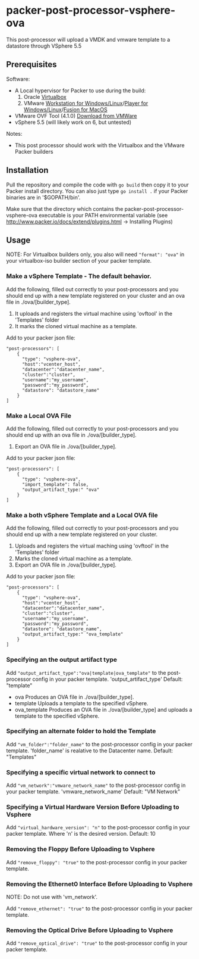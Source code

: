 # packer-post-processor-vsphere-ova

This post-processor will upload a VMDK and vmware template to a datastore through VSphere 5.5

## Prerequisites

Software:

  * A Local hypervisor for Packer to use during the build:
    1. Oracle [Virtualbox](https://www.virtualbox.org/wiki/Downloads)
    1. VMware [Workstation for Windows/Linux](http://www.vmware.com/products/workstation/workstation-evaluation)/[Player for Windows/Linux](http://www.vmware.com/products/player/playerpro-evaluation.html)/[Fusion for MacOS](https://www.vmware.com/products/fusion/fusion-evaluation)
  * VMware OVF Tool (4.1.0) [Download from VMWare](https://my.vmware.com/web/vmware/details?productId=491&downloadGroup=OVFTOOL410_OSS)
  * vSphere 5.5 (will likely work on 6, but untested)

Notes:

  * This post processor should work with the Virtualbox and the VMware Packer builders

## Installation

Pull the repository and compile the code with ```go build``` then copy it to your Packer install directory.  You can also just type ```go install .``` if your Packer binaries are in '$GOPATH/bin'.


Make sure that the directory which contains the packer-post-processor-vsphere-ova executable is your PATH environmental variable (see http://www.packer.io/docs/extend/plugins.html -> Installing Plugins)

## Usage

NOTE: For Virtualbox builders only, you also will need ```"format": "ova"``` in your virtualbox-iso builder section of your packer template.

### Make a vSphere Template - The default behavior.
Add the following, filled out correctly to your post-processors and you should end up with a new template registered on your cluster and an ova file in ./ova/[builder_type].

1. It uploads and registers the virtual machine using 'ovftool' in the 'Templates' folder
1. It marks the cloned virtual machine as a template.

Add to your packer json file:

```
"post-processors": [
    {
      "type": "vsphere-ova",
      "host":"vcenter_host",
      "datacenter":"datacenter_name",
      "cluster":"cluster",
      "username":"my_username",
      "password":"my_password",
      "datastore": "datastore_name"
    }
]
```

### Make a Local OVA File
Add the following, filled out correctly to your post-processors and you should end up with an ova file in ./ova/[builder_type].

1. Export an OVA file in ./ova/[builder_type].

Add to your packer json file:

```
"post-processors": [
    {
      "type": "vsphere-ova",
      "import_template": false,
      "output_artifact_type:" "ova"
    }
]
```

### Make a both vSphere Template and a Local OVA file
Add the following, filled out correctly to your post-processors and you should end up with a new template registered on your cluster.

1. Uploads and registers the virtual maching using 'ovftool' in the 'Templates' folder
1. Marks the cloned virtual machine as a template.
1. Export an OVA file in ./ova/[builder_type].

Add to your packer json file:

```
"post-processors": [
    {
      "type": "vsphere-ova",
      "host":"vcenter_host",
      "datacenter":"datacenter_name",
      "cluster":"cluster",
      "username":"my_username",
      "password":"my_password",
      "datastore": "datastore_name",
      "output_artifact_type:" "ova_template"
    }
]
```

### Specifying an the output artifact type

Add ```"output_artifact_type":"ova|template|ova_template"``` to the post-processor config in your packer template.  'output_artifact_type' Default: "template"

* ova            Produces an OVA file in ./ova/[builder_type].
* template       Uploads a template to the specified vSphere.
* ova_template   Produces an OVA file in ./ova/[builder_type] and uploads a template to the specified vSphere.

### Specifying an alternate folder to hold the Template

Add ```"vm_folder":"folder_name"``` to the post-processor config in your packer template.  'folder_name' is realative to the Datacenter name.  Default: "Templates"

### Specifying a specific virtual network to connect to

Add ```"vm_network":"vmware_network_name"``` to the post-processor config in your packer template.  'vmware_network_name' Default: "VM Network"

### Specifying a Virtual Hardware Version Before Uploading to Vsphere

Add ```"virtual_hardware_version": "n"``` to the post-processor config in your packer template. Where 'n' is the desired version.  Default: 10

### Removing the Floppy Before Uploading to Vsphere

Add ```"remove_floppy": "true"``` to the post-processor config in your packer template.

### Removing the Ethernet0 Interface Before Uploading to Vsphere
NOTE: Do not use with 'vm_network'.

Add ```"remove_ethernet": "true"``` to the post-processor config in your packer template.  

### Removing the Optical Drive Before Uploading to Vsphere

Add ```"remove_optical_drive": "true"``` to the post-processor config in your packer template.
